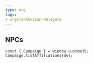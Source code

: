 ```yaml
---
type: org
tags:
- orgs/arkhosian-delegate
---
```



## NPCs

```dataviewjs
const { Campaign } = window.customJS;
Campaign.listAffiliations(dv);
```
